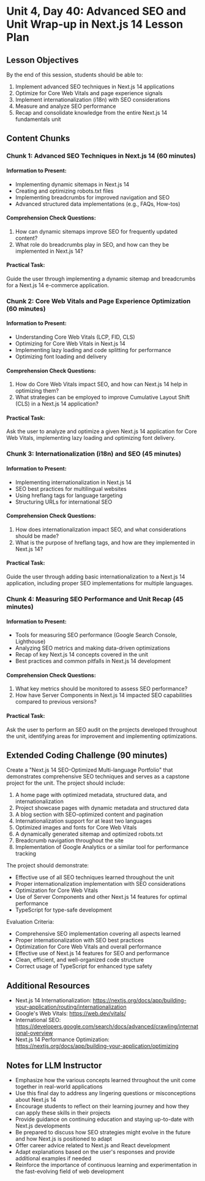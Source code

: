 # Unit 4, Day 40: Advanced SEO and Unit Wrap-up in Next.js 14 Lesson Plan

## Lesson Objectives
By the end of this session, students should be able to:
1. Implement advanced SEO techniques in Next.js 14 applications
2. Optimize for Core Web Vitals and page experience signals
3. Implement internationalization (i18n) with SEO considerations
4. Measure and analyze SEO performance
5. Recap and consolidate knowledge from the entire Next.js 14 fundamentals unit

## Content Chunks

### Chunk 1: Advanced SEO Techniques in Next.js 14 (60 minutes)

#### Information to Present:
- Implementing dynamic sitemaps in Next.js 14
- Creating and optimizing robots.txt files
- Implementing breadcrumbs for improved navigation and SEO
- Advanced structured data implementations (e.g., FAQs, How-tos)

#### Comprehension Check Questions:
1. How can dynamic sitemaps improve SEO for frequently updated content?
2. What role do breadcrumbs play in SEO, and how can they be implemented in Next.js 14?

#### Practical Task:
Guide the user through implementing a dynamic sitemap and breadcrumbs for a Next.js 14 e-commerce application.

### Chunk 2: Core Web Vitals and Page Experience Optimization (60 minutes)

#### Information to Present:
- Understanding Core Web Vitals (LCP, FID, CLS)
- Optimizing for Core Web Vitals in Next.js 14
- Implementing lazy loading and code splitting for performance
- Optimizing font loading and delivery

#### Comprehension Check Questions:
1. How do Core Web Vitals impact SEO, and how can Next.js 14 help in optimizing them?
2. What strategies can be employed to improve Cumulative Layout Shift (CLS) in a Next.js 14 application?

#### Practical Task:
Ask the user to analyze and optimize a given Next.js 14 application for Core Web Vitals, implementing lazy loading and optimizing font delivery.

### Chunk 3: Internationalization (i18n) and SEO (45 minutes)

#### Information to Present:
- Implementing internationalization in Next.js 14
- SEO best practices for multilingual websites
- Using hreflang tags for language targeting
- Structuring URLs for international SEO

#### Comprehension Check Questions:
1. How does internationalization impact SEO, and what considerations should be made?
2. What is the purpose of hreflang tags, and how are they implemented in Next.js 14?

#### Practical Task:
Guide the user through adding basic internationalization to a Next.js 14 application, including proper SEO implementations for multiple languages.

### Chunk 4: Measuring SEO Performance and Unit Recap (45 minutes)

#### Information to Present:
- Tools for measuring SEO performance (Google Search Console, Lighthouse)
- Analyzing SEO metrics and making data-driven optimizations
- Recap of key Next.js 14 concepts covered in the unit
- Best practices and common pitfalls in Next.js 14 development

#### Comprehension Check Questions:
1. What key metrics should be monitored to assess SEO performance?
2. How have Server Components in Next.js 14 impacted SEO capabilities compared to previous versions?

#### Practical Task:
Ask the user to perform an SEO audit on the projects developed throughout the unit, identifying areas for improvement and implementing optimizations.

## Extended Coding Challenge (90 minutes)

Create a "Next.js 14 SEO-Optimized Multi-language Portfolio" that demonstrates comprehensive SEO techniques and serves as a capstone project for the unit. The project should include:

1. A home page with optimized metadata, structured data, and internationalization
2. Project showcase pages with dynamic metadata and structured data
3. A blog section with SEO-optimized content and pagination
4. Internationalization support for at least two languages
5. Optimized images and fonts for Core Web Vitals
6. A dynamically generated sitemap and optimized robots.txt
7. Breadcrumb navigation throughout the site
8. Implementation of Google Analytics or a similar tool for performance tracking

The project should demonstrate:
- Effective use of all SEO techniques learned throughout the unit
- Proper internationalization implementation with SEO considerations
- Optimization for Core Web Vitals
- Use of Server Components and other Next.js 14 features for optimal performance
- TypeScript for type-safe development

Evaluation Criteria:
- Comprehensive SEO implementation covering all aspects learned
- Proper internationalization with SEO best practices
- Optimization for Core Web Vitals and overall performance
- Effective use of Next.js 14 features for SEO and performance
- Clean, efficient, and well-organized code structure
- Correct usage of TypeScript for enhanced type safety

## Additional Resources
- Next.js 14 Internationalization: https://nextjs.org/docs/app/building-your-application/routing/internationalization
- Google's Web Vitals: https://web.dev/vitals/
- International SEO: https://developers.google.com/search/docs/advanced/crawling/international-overview
- Next.js 14 Performance Optimization: https://nextjs.org/docs/app/building-your-application/optimizing

## Notes for LLM Instructor
- Emphasize how the various concepts learned throughout the unit come together in real-world applications
- Use this final day to address any lingering questions or misconceptions about Next.js 14
- Encourage students to reflect on their learning journey and how they can apply these skills in their projects
- Provide guidance on continuing education and staying up-to-date with Next.js developments
- Be prepared to discuss how SEO strategies might evolve in the future and how Next.js is positioned to adapt
- Offer career advice related to Next.js and React development
- Adapt explanations based on the user's responses and provide additional examples if needed
- Reinforce the importance of continuous learning and experimentation in the fast-evolving field of web development

